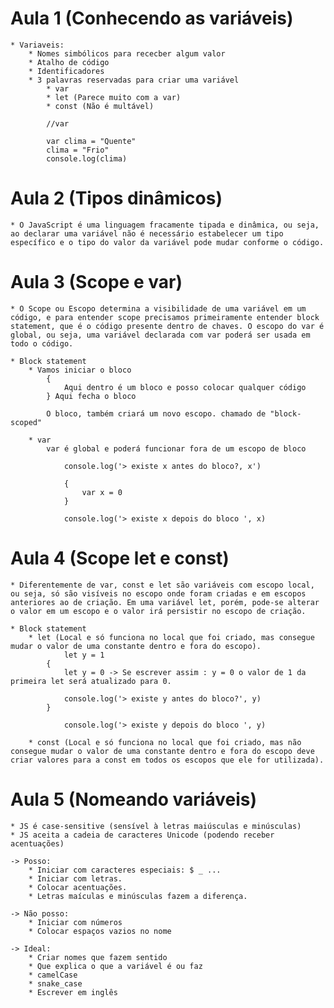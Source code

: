 # Aula 1 (Conhecendo as variáveis)

    * Variaveis:
        * Nomes simbólicos para rececber algum valor
        * Atalho de código
        * Identificadores
        * 3 palavras reservadas para criar uma variável
            * var
            * let (Parece muito com a var)
            * const (Não é multável)

            //var

            var clima = "Quente"
            clima = "Frio"
            console.log(clima)

# Aula 2 (Tipos dinâmicos)

    * O JavaScript é uma linguagem fracamente tipada e dinâmica, ou seja, ao declarar uma variável não é necessário estabelecer um tipo específico e o tipo do valor da variável pode mudar conforme o código.

# Aula 3 (Scope e var)

    * O Scope ou Escopo determina a visibilidade de uma variável em um código, e para entender scope precisamos primeiramente entender block statement, que é o código presente dentro de chaves. O escopo do var é global, ou seja, uma variável declarada com var poderá ser usada em todo o código.

    * Block statement
        * Vamos iniciar o bloco
            {
                Aqui dentro é um bloco e posso colocar qualquer código
            } Aqui fecha o bloco

            O bloco, também criará um novo escopo. chamado de "block-scoped"

        * var
            var é global e poderá funcionar fora de um escopo de bloco

                console.log('> existe x antes do bloco?, x')

                {
                    var x = 0
                }

                console.log('> existe x depois do bloco ', x)

# Aula 4 (Scope let e const)

    * Diferentemente de var, const e let são variáveis com escopo local, ou seja, só são visíveis no escopo onde foram criadas e em escopos anteriores ao de criação. Em uma variável let, porém, pode-se alterar o valor em um escopo e o valor irá persistir no escopo de criação.

    * Block statement
        * let (Local e só funciona no local que foi criado, mas consegue mudar o valor de uma constante dentro e fora do escopo).
                let y = 1
            {
                let y = 0 -> Se escrever assim : y = 0 o valor de 1 da primeira let será atualizado para 0.

                console.log('> existe y antes do bloco?', y)
            }

                console.log('> existe y depois do bloco ', y)

        * const (Local e só funciona no local que foi criado, mas não consegue mudar o valor de uma constante dentro e fora do escopo deve criar valores para a const em todos os escopos que ele for utilizada).

# Aula 5 (Nomeando variáveis)

    * JS é case-sensitive (sensível à letras maiúsculas e minúsculas)
    * JS aceita a cadeia de caracteres Unicode (podendo receber acentuações)

    -> Posso:
        * Iniciar com caracteres especiais: $ _ ...
        * Iniciar com letras.
        * Colocar acentuações.
        * Letras maículas e minúsculas fazem a diferença.

    -> Não posso:
        * Iniciar com números
        * Colocar espaços vazios no nome

    -> Ideal:
        * Criar nomes que fazem sentido
        * Que explica o que a variável é ou faz
        * camelCase
        * snake_case
        * Escrever em inglês
